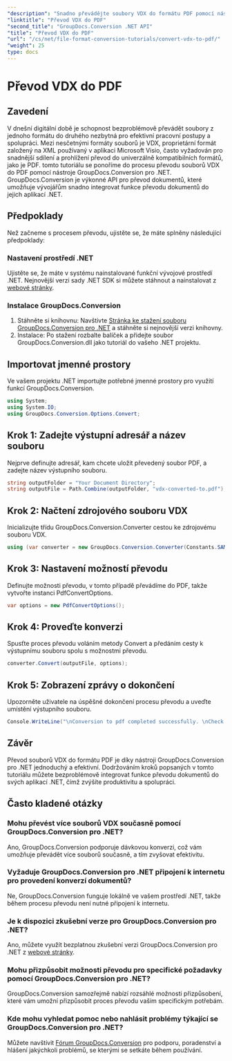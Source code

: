 ```yaml
---
"description": "Snadno převádějte soubory VDX do formátu PDF pomocí nástroje GroupDocs.Conversion pro .NET. Vylepšete své aplikace .NET pomocí bezproblémových funkcí pro převod dokumentů."
"linktitle": "Převod VDX do PDF"
"second_title": "GroupDocs.Conversion .NET API"
"title": "Převod VDX do PDF"
"url": "/cs/net/file-format-conversion-tutorials/convert-vdx-to-pdf/"
"weight": 25
type: docs
---
```

# Převod VDX do PDF

## Zavedení
V dnešní digitální době je schopnost bezproblémově převádět soubory z jednoho formátu do druhého nezbytná pro efektivní pracovní postupy a spolupráci. Mezi nesčetnými formáty souborů je VDX, proprietární formát založený na XML používaný v aplikaci Microsoft Visio, často vyžadován pro snadnější sdílení a prohlížení převod do univerzálně kompatibilních formátů, jako je PDF.
tomto tutoriálu se ponoříme do procesu převodu souborů VDX do PDF pomocí nástroje GroupDocs.Conversion pro .NET. GroupDocs.Conversion je výkonné API pro převod dokumentů, které umožňuje vývojářům snadno integrovat funkce převodu dokumentů do jejich aplikací .NET.
## Předpoklady
Než začneme s procesem převodu, ujistěte se, že máte splněny následující předpoklady:
### Nastavení prostředí .NET
Ujistěte se, že máte v systému nainstalované funkční vývojové prostředí .NET. Nejnovější verzi sady .NET SDK si můžete stáhnout a nainstalovat z [webové stránky](https://dotnet.microsoft.com/download).
### Instalace GroupDocs.Conversion
1. Stáhněte si knihovnu: Navštivte [Stránka ke stažení souboru GroupDocs.Conversion pro .NET](https://releases.groupdocs.com/conversion/net/) a stáhněte si nejnovější verzi knihovny.
2. Instalace: Po stažení rozbalte balíček a přidejte soubor GroupDocs.Conversion.dll jako tutoriál do vašeho .NET projektu.

## Importovat jmenné prostory
Ve vašem projektu .NET importujte potřebné jmenné prostory pro využití funkcí GroupDocs.Conversion.

```csharp
using System;
using System.IO;
using GroupDocs.Conversion.Options.Convert;
```
## Krok 1: Zadejte výstupní adresář a název souboru
Nejprve definujte adresář, kam chcete uložit převedený soubor PDF, a zadejte název výstupního souboru.
```csharp
string outputFolder = "Your Document Directory";
string outputFile = Path.Combine(outputFolder, "vdx-converted-to.pdf");
```
## Krok 2: Načtení zdrojového souboru VDX
Inicializujte třídu GroupDocs.Conversion.Converter cestou ke zdrojovému souboru VDX.
```csharp
using (var converter = new GroupDocs.Conversion.Converter(Constants.SAMPLE_VDX))
```
## Krok 3: Nastavení možností převodu
Definujte možnosti převodu, v tomto případě převádíme do PDF, takže vytvořte instanci PdfConvertOptions.
```csharp
var options = new PdfConvertOptions();
```
## Krok 4: Proveďte konverzi
Spusťte proces převodu voláním metody Convert a předáním cesty k výstupnímu souboru spolu s možnostmi převodu.
```csharp
converter.Convert(outputFile, options);
```
## Krok 5: Zobrazení zprávy o dokončení
Upozorněte uživatele na úspěšné dokončení procesu převodu a uveďte umístění výstupního souboru.
```csharp
Console.WriteLine("\nConversion to pdf completed successfully. \nCheck output in {0}", outputFolder);
```

## Závěr
Převod souborů VDX do formátu PDF je díky nástroji GroupDocs.Conversion pro .NET jednoduchý a efektivní. Dodržováním kroků popsaných v tomto tutoriálu můžete bezproblémově integrovat funkce převodu dokumentů do svých aplikací .NET, čímž zvýšíte produktivitu a spolupráci.

## Často kladené otázky
### Mohu převést více souborů VDX současně pomocí GroupDocs.Conversion pro .NET?
Ano, GroupDocs.Conversion podporuje dávkovou konverzi, což vám umožňuje převádět více souborů současně, a tím zvyšovat efektivitu.
### Vyžaduje GroupDocs.Conversion pro .NET připojení k internetu pro provedení konverzí dokumentů?
Ne, GroupDocs.Conversion funguje lokálně ve vašem prostředí .NET, takže během procesu převodu není nutné připojení k internetu.
### Je k dispozici zkušební verze pro GroupDocs.Conversion pro .NET?
Ano, můžete využít bezplatnou zkušební verzi GroupDocs.Conversion pro .NET z [webové stránky](https://releases.groupdocs.com/).
### Mohu přizpůsobit možnosti převodu pro specifické požadavky pomocí GroupDocs.Conversion pro .NET?
GroupDocs.Conversion samozřejmě nabízí rozsáhlé možnosti přizpůsobení, které vám umožní přizpůsobit proces převodu vašim specifickým potřebám.
### Kde mohu vyhledat pomoc nebo nahlásit problémy týkající se GroupDocs.Conversion pro .NET?
Můžete navštívit [Fórum GroupDocs.Conversion](https://forum.groupdocs.com/c/conversion/11) pro podporu, poradenství a hlášení jakýchkoli problémů, se kterými se setkáte během používání.